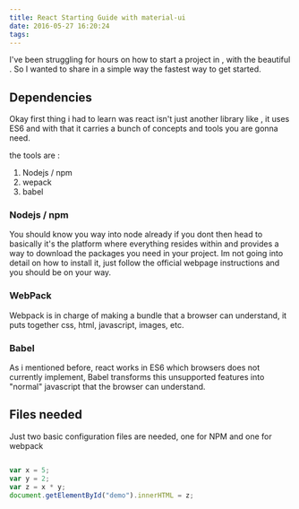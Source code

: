 ```yaml
---
title: React Starting Guide with material-ui
date: 2016-05-27 16:20:24
tags:
---
```

I've been struggling for hours on how to start a project in <REACT-JS-URL>, with the beautiful <MATERIAL-UI-URL>. So I wanted to share in a simple way the fastest way to get started.

## Dependencies

Okay first thing i had to learn was react isn't just another library like <JQUERY-URL>, it uses ES6 and with that it carries a bunch of concepts and tools you are gonna need.

the tools are : 

1. Nodejs / npm
2. wepack
3. babel

### Nodejs / npm

You should know you way into node already if you dont then head to <NODEJS-URL> basically it's the platform where everything resides within and provides a way to download the packages you need in your project. Im not going into detail on how to install it, just follow the official webpage instructions and you should be on your way.

### WebPack

Webpack is in charge of making a bundle that a browser can understand, it puts together css, html, javascript, images, etc.

### Babel

As i mentioned before, react works in ES6 which browsers does not currently implement, Babel transforms this unsupported features into "normal" javascript that the browser can understand.

## Files needed

Just two basic configuration files are needed, one for NPM and one for webpack






``` javascript hello	

var x = 5;  
var y = 2;
var z = x * y;
document.getElementById("demo").innerHTML = z;
```